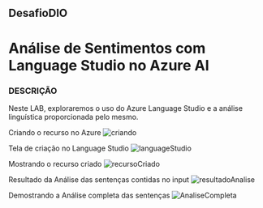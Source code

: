 ## DesafioDIO 
# Análise de Sentimentos com Language Studio no Azure AI

### DESCRIÇÃO
Neste LAB, exploraremos o uso do Azure Language Studio e a análise linguística proporcionada pelo mesmo.

Criando o recurso no Azure
![criando](https://github.com/user-attachments/assets/0f824446-f774-4ba5-ade4-ac996e21ceeb)

Tela de criação no Language Studio
![languageStudio](https://github.com/user-attachments/assets/40dab482-aeda-4966-bb94-e34e73ca5bf2)

Mostrando o recurso criado
![recursoCriado](https://github.com/user-attachments/assets/ed6be95b-8073-4f0b-8069-03a935dafa82)

Resultado da Análise das sentenças contidas no input
![resultadoAnalise](https://github.com/user-attachments/assets/6af86761-156d-491f-975d-48d930c2cc7b)

Demostrando a Análise completa das sentenças
![AnaliseCompleta](https://github.com/user-attachments/assets/9d0d644f-aa75-45ab-9e7d-053b13c26d9a)
